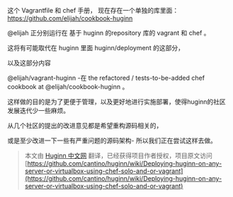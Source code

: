 这个 Vagrantfile 和 chef 手册，
现在存在一个单独的库里面：https://github.com/elijah/cookbook-huginn


@elijah 正分别运行在 基于 huginn 的repository 库的 vagrant 和 chef 。 

这将有可能取代在 huginn 里面 huginn/deployment 的这部分，

以及这部分内容

@elijah/vagrant-huginn -在 the refactored / tests-to-be-added chef cookbook at @elijah/cookbook-huginn 。


这样做的目的是为了更便于管理，以及更好地进行实施部署，使得huginn的社区发展迭代少一些麻烦。

从几个社区的提出的改进意见都是希望重构源码相关的，

或是至少改进一下一些有严重问题的源码架构- 所以我们正在尝试这样去做。




> 本文由 [ Huginn 中文网](http://huginn.cn) 翻译，已经获得项目作者授权，项目原文访问 [https://github.com/cantino/huginn/wiki/Deploying-huginn-on-any-server-or-virtualbox-using-chef-solo-and-or-vagrant](https://github.com/cantino/huginn/wiki/Deploying-huginn-on-any-server-or-virtualbox-using-chef-solo-and-or-vagrant)


